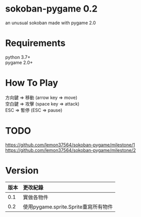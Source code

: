 # sokoban-pygame 0.2
an unusual sokoban made with pygame 2.0

# Requirements
python 3.7+  
pygame 2.0+

# How To Play
方向鍵 => 移動 (arrow key => move)  
空白鍵 => 攻擊 (space key => attack)  
ESC => 暫停 (ESC => pause)  

# TODO
https://github.com/lemon37564/sokoban-pygame/milestone/1  
https://github.com/lemon37564/sokoban-pygame/milestone/2

# Version
| 版本 | 更改紀錄 |
| :--- | :----- |
0.1 | 實做各物件  
0.2 | 使用pygame.sprite.Sprite重寫所有物件
